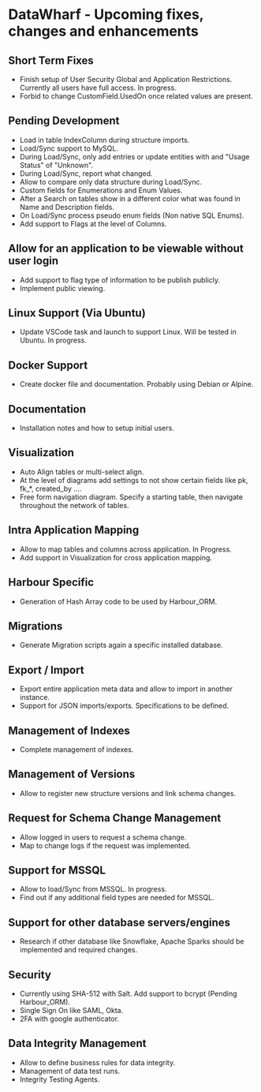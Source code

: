 # DataWharf - Upcoming fixes, changes and enhancements

## Short Term Fixes
- Finish setup of User Security Global and Application Restrictions. Currently all users have full access. In progress.
- Forbid to change CustomField.UsedOn once related values are present.

## Pending Development
- Load in table IndexColumn during structure imports.
- Load/Sync support to MySQL.
- During Load/Sync, only add entries or update entities with and "Usage Status" of "Unknown".
- During Load/Sync, report what changed.
- Allow to compare only data structure during Load/Sync.
- Custom fields for Enumerations and Enum Values.
- After a Search on tables show in a different color what was found in Name and Description fields.
- On Load/Sync process pseudo enum fields (Non native SQL Enums).
- Add support to Flags at the level of Columns.

## Allow for an application to be viewable without user login
- Add support to flag type of information to be publish publicly.
- Implement public viewing.

## Linux Support (Via Ubuntu)
- Update VSCode task and launch to support Linux. Will be tested in Ubuntu. In progress.

## Docker Support
- Create docker file and documentation. Probably using Debian or Alpine.

## Documentation
- Installation notes and how to setup initial users.

## Visualization
- Auto Align tables or multi-select align.
- At the level of diagrams add settings to not show certain fields like pk, fk_*, created_by ....
- Free form navigation diagram. Specify a starting table, then navigate throughout the network of tables.

## Intra Application Mapping
- Allow to map tables and columns across application. In Progress.
- Add support in Visualization for cross application mapping.

## Harbour Specific
- Generation of Hash Array code to be used by Harbour_ORM.

## Migrations
- Generate Migration scripts again a specific installed database.

## Export / Import
- Export entire application meta data and allow to import in another instance.
- Support for JSON imports/exports. Specifications to be defined.

## Management of Indexes
- Complete management of indexes.

## Management of Versions
- Allow to register new structure versions and link schema changes.

## Request for Schema Change Management
- Allow logged in users to request a schema change. 
- Map to change logs if the request was implemented.

## Support for MSSQL
- Allow to load/Sync from MSSQL. In progress.
- Find out if any additional field types are needed for MSSQL.

## Support for other database servers/engines
- Research if other database like Snowflake, Apache Sparks should be implemented and required changes.

## Security
- Currently using SHA-512 with Salt. Add support to bcrypt (Pending Harbour_ORM).
- Single Sign On like SAML, Okta.
- 2FA with google authenticator.

## Data Integrity Management
- Allow to define business rules for data integrity.
- Management of data test runs.
- Integrity Testing Agents.
